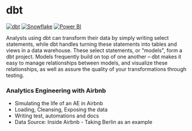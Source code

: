 # dbt
[![dbt](https://img.shields.io/badge/-dbt-FF694B?style=flat&logo=dbt&logoColor=white)](#)
[![Snowflake](https://img.shields.io/badge/Snowflake-29B5E8?logo=snowflake&logoColor=fff)](#)
[![Power BI](https://custom-icon-badges.demolab.com/badge/Power%20BI-F1C912?logo=power-bi&logoColor=fff)](#)


Analysts using dbt can transform their data by simply writing select statements, while dbt handles turning these statements into tables and views in a data warehouse.
These select statements, or "models", form a dbt project. Models frequently build on top of one another – dbt makes it easy to manage relationships between models, and visualize these relationships, as well as assure the quality of your transformations through testing.



### Analytics Engineering with Airbnb

- Simulating the life of an AE in Airbnb
- Loading, Cleansing, Exposing the data
- Writing test, automations and docs
- Data Source: Inside Airbnb - Taking Berlin as an example


